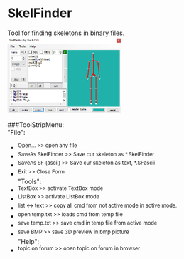 # SkelFinder
Tool for finding skeletons in binary files.<br />
<img src="help/skelFinderScreen.png" width="256" height="172" />

###ToolStripMenu:<br />
"File":<br />
- <sup>Open... >> open any file<br /></sup>
- <sup>SaveAs SkelFinder >> Save cur skeleton as *.SkelFinder<br /></sup>
- <sup>SaveAs SF (ascii) >> Save cur skeleton as text, *.SFascii<br /></sup>
- <sup>Exit >> Close Form<br /></sup>
"Tools":<br />
- <sup>TextBox >> activate TextBox mode<br /></sup>
- <sup>ListBox >> activate ListBox mode<br /></sup>
- <sup>list <-> text >> copy all cmd from not active mode in active mode.<br /></sup>
- <sup>open temp.txt >> loads cmd from temp file<br /></sup>
- <sup>save temp.txt >> save cmd in temp file from active mode<br /></sup>
- <sup>save BMP >> save 3D preview in bmp picture<br /></sup>
"Help":<br />
- <sup>topic on forum >> open topic on forum in browser<br /></sup>
